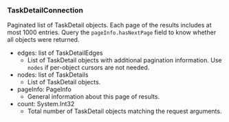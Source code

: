 ### TaskDetailConnection
Paginated list of TaskDetail objects. Each page of the results includes at most 1000 entries. Query the `pageInfo.hasNextPage` field to know whether all objects were returned.

- edges: list of TaskDetailEdges
  - List of TaskDetail objects with additional pagination information. Use `nodes` if per-object cursors are not needed.
- nodes: list of TaskDetails
  - List of TaskDetail objects.
- pageInfo: PageInfo
  - General information about this page of results.
- count: System.Int32
  - Total number of TaskDetail objects matching the request arguments.
